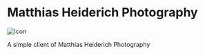 # Matthias Heiderich Photography

![icon](https://github.com/sorcererXW/MatthiasHeiderichPhotography/blob/master/app/src/main/res/mipmap-xxxhdpi/ic_launcher.png
)

A simple client of Matthias Heiderich Photography
